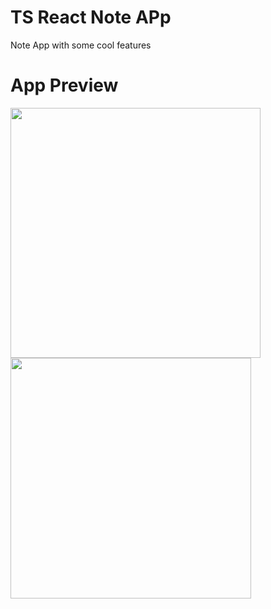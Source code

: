 # TS React Note APp
Note App with some cool features


# App Preview
<img width="400" src="https://github.com/merteldem1r/ts-note-app/assets/113149328/2858f2f4-7897-48ac-b780-25f3a649d913"> <img width="385" src="https://github.com/merteldem1r/ts-note-app/assets/113149328/da27939d-a6c4-4d4b-bdf3-17a53a3e22c1">
